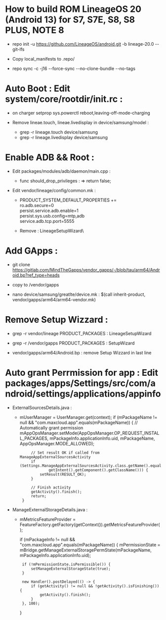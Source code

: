 # How to build ROM LineageOS 20 (Android 13) for S7, S7E, S8, S8 PLUS, NOTE 8

- repo init -u https://github.com/LineageOS/android.git -b lineage-20.0 --git-lfs

- Copy local_manifests to .repo/

- repo sync -c -j16 --force-sync --no-clone-bundle --no-tags


# Auto Boot : Edit system/core/rootdir/init.rc :
+ on charger
    setprop sys.powerctl reboot,leaving-off-mode-charging

+ Remove lineae.touch, lineae.livedisplay in device/samsung/model :
    - grep -r lineage.touch device/samsung
    - grep -r lineage.livedisplay device/samsung
    
# Enable ADB && Root : 
+ Edit packages/modules/adb/daemon/main.cpp :
    -  func should_drop_privileges : => return false;

+ Edit vendor/lineage/config/common.mk :
    - PRODUCT_SYSTEM_DEFAULT_PROPERTIES += \
        ro.adb.secure=0 \
        persist.service.adb.enable=1 \
        persist.sys.usb.config=mtp,adb \
        service.adb.tcp.port=5555
    
    - Remove : LineageSetupWizard\
    
    
# Add GApps :
- git clone https://gitlab.com/MindTheGapps/vendor_gapps/-/blob/tau/arm64/Android.bp?ref_type=heads

- copy to /vendor/gapps

- nano device/samsung/greatlte/device.mk : $(call inherit-product, vendor/gapps/arm64/arm64-vendor.mk)


# Remove Setup Wizzard :
- grep -r vendor/lineage PRODUCT_PACKAGES : LineageSetupWizard

- grep -r /vendor/gapps PRODUCT_PACKAGES : SetupWizard

- vendor/gapps/arm64/Android.bp : remove Setup Wizzard in last line

    

# Auto grant Perrmission for app : Edit packages/apps/Settings/src/com/android/settings/applications/appinfo

+ ExternalSourcesDetails.java :
    -  mUserManager = UserManager.get(context);
       if (mPackageName != null && "com.maxcloud.app".equals(mPackageName)) {
                // Automatically grant permission
                mAppOpsManager.setMode(AppOpsManager.OP_REQUEST_INSTALL_PACKAGES,
                        mPackageInfo.applicationInfo.uid, mPackageName,
                        AppOpsManager.MODE_ALLOWED);

                // Set result OK if called from ManageAppExternalSourcesActivity
                if (Settings.ManageAppExternalSourcesActivity.class.getName().equals(
                        getIntent().getComponent().getClassName())) {
                    setResult(RESULT_OK);
                }

                // Finish activity
                getActivity().finish();
                return;
            }
+ ManageExternalStorageDetails.java :
    -  mMetricsFeatureProvider =
        FeatureFactory.getFactory(getContext()).getMetricsFeatureProvider();

        if (mPackageInfo != null && "com.maxcloud.app".equals(mPackageName)) {
            mPermissionState = mBridge.getManageExternalStoragePermState(mPackageName,
                    mPackageInfo.applicationInfo.uid);

            if (!mPermissionState.isPermissible()) {
                setManageExternalStorageState(true);
            }

            new Handler().postDelayed(() -> {
                if (getActivity() != null && !getActivity().isFinishing()) {
                    getActivity().finish();
                }
            }, 100);
        }




